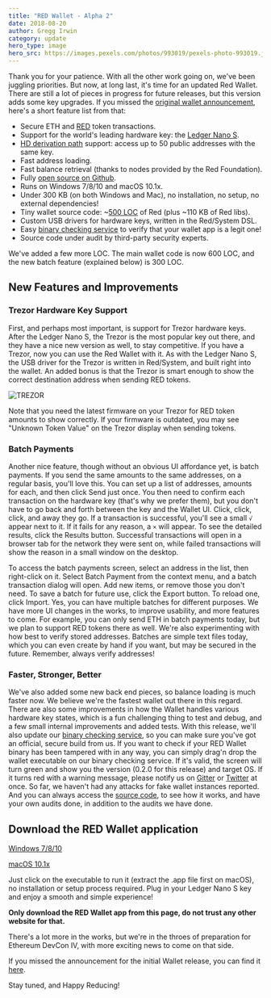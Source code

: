 ```yaml
---
title: "RED Wallet - Alpha 2"
date: 2018-08-20 
author: Gregg Irwin
category: update
hero_type: image
hero_src: https://images.pexels.com/photos/993019/pexels-photo-993019.jpeg?auto=compress&cs=tinysrgb&h=650&w=940
---
```


Thank you for your patience. With all the other work going on, we've been juggling priorities. But now, at long last, it's time for an updated Red Wallet. There are still a lot of pieces in progress for future releases, but this version adds some key upgrades. If you missed the [original wallet announcement](../../../2018/06/red-wallet/), here's a short feature list from that:

* Secure ETH and [RED](https://ico.red-lang.org/RED-whitepaper.pdf) token transactions.
* Support for the world's leading hardware key: the [Ledger Nano S](https://www.ledgerwallet.com/r/08c4).
* [HD derivation path](http://ledger.readthedocs.io/en/latest/background/hd_keys.html) support: access up to 50 public addresses with the same key.
* Fast address loading.
* Fast balance retrieval (thanks to nodes provided by the Red Foundation).
* Fully [open source on Github](https://github.com/red/wallet).
* Runs on Windows 7/8/10 and macOS 10.1x.
* Under 300 KB (on both Windows and Mac), no installation, no setup, no external dependencies!
* Tiny wallet source code: ~[500 LOC](https://github.com/red/wallet/blob/master/wallet.red) of Red (plus ~110 KB of Red libs).
* Custom USB drivers for hardware keys, written in the Red/System DSL.
* Easy [binary checking service](https://red.github.io/bincheck/) to verify that your wallet app is a legit one!
* Source code under audit by third-party security experts.


We've added a few more LOC. The main wallet code is now 600 LOC, and the new batch feature (explained below) is 300 LOC.

## New Features and Improvements

### Trezor Hardware Key Support

First, and perhaps most important, is support for Trezor hardware keys. After the Ledger Nano S, the Trezor is the most popular key out there, and they have a nice new version as well, to stay competitive. If you have a Trezor, now you can use the Red Wallet with it. As with the Ledger Nano S, the USB driver for the Trezor is written in Red/System, and built right into the wallet. An added bonus is that the Trezor is smart enough to show the correct destination address when sending RED tokens.

![TREZOR](https://4.bp.blogspot.com/-I5FqyTcOdTk/W8tmZZgle3I/AAAAAAAAAOg/8OSnnx8I5Nom8oJUhBMIRcFaLTne2wLiQCLcBGAs/s320/trezor.jpg)

Note that you need the latest firmware on your Trezor for RED token amounts to show correctly. If your firmware is outdated, you may see "Unknown Token Value" on the Trezor display when sending tokens.

### Batch Payments

Another nice feature, though without an obvious UI affordance yet, is batch payments. If you send the same amounts to the same addresses, on a regular basis, you'll love this. You can set up a list of addresses, amounts for each, and then click Send just once. You then need to confirm each transaction on the hardware key (that's why we prefer them), but you don't have to go back and forth between the key and the Wallet UI. Click, click, click, and away they go. If a transaction is successful, you'll see a small `√` appear next to it. If it fails for any reason, a `×` will appear. To see the detailed results, click the Results button. Successful transactions will open in a browser tab for the network they were sent on, while failed transactions will show the reason in a small window on the desktop.

To access the batch payments screen, select an address in the list, then right-click on it. Select Batch Payment from the context menu, and a batch transaction dialog will open. Add new items, or remove those you don't need. To save a batch for future use, click the Export button. To reload one, click Import. Yes, you can have multiple batches for different purposes. We have more UI changes in the works, to improve usability, and more features to come. For example, you can only send ETH in batch payments today, but we plan to support RED tokens there as well. We're also experimenting with how best to verify stored addresses. Batches are simple text files today, which you can even create by hand if you want, but may be secured in the future. Remember, always verify addresses!

### Faster, Stronger, Better

We've also added some new back end pieces, so balance loading is much faster now. We believe we're the fastest wallet out there in this regard. There are also some improvements in how the Wallet handles various hardware key states, which is a fun challenging thing to test and debug, and a few small internal improvements and added tests. With this release, we'll also update our [binary checking service](https://red.github.io/bincheck/), so you can make sure you've got an official, secure build from us. If you want  to check if your RED Wallet binary has been tampered with in any way, you can simply drag'n drop the wallet executable on our binary checking service. If it's valid, the screen will turn green and show you the version (0.2.0 for this release) and target OS. If it turns red with a warning message, please notify us on [Gitter](https://gitter.im/red/blockchain) or [Twitter](https://twitter.com/red_lang) at once. So far, we haven't had any attacks for fake wallet instances reported. And you can always access the [source code](https://github.com/red/wallet), to see how it works, and have your own audits done, in addition to the audits we have done.

## Download the RED Wallet application


[Windows 7/8/10](https://static.red-lang.org/wallet/dl/win/RED-Wallet.exe)

[macOS 10.1x](https://static.red-lang.org/wallet/dl/mac/RED-Wallet.zip)


Just click on the executable to run it (extract the .app file first on macOS), no installation or setup process required. Plug in your Ledger Nano S key and enjoy a smooth and simple experience!

__Only download the RED Wallet app from this page, do not trust any other website for that.__


There's a lot more in the works, but we're in the throes of preparation for Ethereum DevCon IV, with more exciting news to come on that side.

If you missed the announcement for the initial Wallet release, you can find it [here](../../../2018/06/red-wallet/).

Stay tuned, and Happy Reducing! 